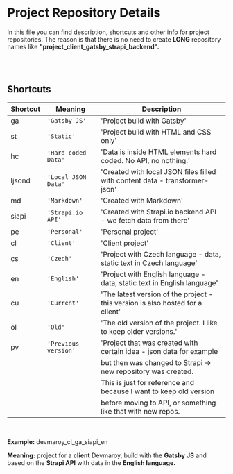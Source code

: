 # Project Repository Details

In this file you can find description, shortcuts and other info for project repositories.
The reason is that there is no need to create **LONG** repository names like **"project_client_gatsby_strapi_backend".**

<br />
<br />

## Shortcuts

| Shortcut | Meaning              | Description                                                                    |
| -------- | -------------------- | ------------------------------------------------------------------------------ |
| ga       | `'Gatsby JS'`        | 'Project build with Gatsby'                                                    |
| st       | `'Static'`           | 'Project build with HTML and CSS only'                                         |
| hc       | `'Hard coded Data'`  | 'Data is inside HTML elements hard coded. No API, no nothing.'                 |
| ljsond   | `'Local JSON Data'`  | 'Created with local JSON files filled with content data - transformer-json'    |
| md       | `'Markdown'`         | 'Created with Markdown'                                                        |
| siapi    | `'Strapi.io API'`    | 'Created with Strapi.io backend API - we fetch data from there'                |
| pe       | `'Personal'`         | 'Personal project'                                                             |
| cl       | `'Client'`           | 'Client project'                                                               |
| cs       | `'Czech'`            | 'Project with Czech language - data, static text in Czech language'            |
| en       | `'English'`          | 'Project with English language - data, static text in English language'        |
| cu       | `'Current'`          | 'The latest version of the project - this version is also hosted for a client' |
| ol       | `'Old'`              | 'The old version of the project. I like to keep older versions.'               |
| pv       | `'Previous version'` | 'Project that was created with certain idea - json data for example            |
|          |                      | but then was changed to Strapi -> new repository was created.                  |
|          |                      | This is just for reference and because I want to keep old version              |
|          |                      | before moving to API, or something like that with new repos.                   |

<br />

**Example:** devmaroy_cl_ga_siapi_en

**Meaning:** project for a **client** Devmaroy, build with the **Gatsby JS** and based on the **Strapi API** with data in the **English language.**
